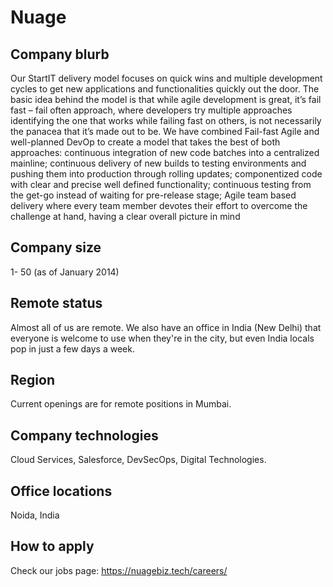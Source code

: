 # Nuage

## Company blurb

Our StartIT delivery model focuses on quick wins and multiple development cycles to get new applications and functionalities quickly out the door. The basic idea behind the model is that while agile development is great, it’s fail fast – fail often approach, where developers try multiple approaches identifying the one that works while failing fast on others, is not necessarily the panacea that it’s made out to be. We have combined Fail-fast Agile and well-planned DevOp to create a model that takes the best of both approaches: continuous integration of new code batches into a centralized mainline; continuous delivery of new builds to testing environments and pushing them into production through rolling updates; componentized code with clear and precise well defined functionality; continuous testing from the get-go instead of waiting for pre-release stage; Agile team based delivery where every team member devotes their effort to overcome the challenge at hand, having a clear overall picture in mind

## Company size

1- 50 (as of January 2014)

## Remote status

Almost all of us are remote. We also have an office in India (New Delhi) that everyone is welcome to use when they're in the city, but even India locals pop in just a few days a week.

## Region

Current openings are for remote positions in Mumbai.

## Company technologies

Cloud Services, Salesforce, DevSecOps, Digital Technologies.

## Office locations

Noida, India

## How to apply

Check our jobs page: https://nuagebiz.tech/careers/
